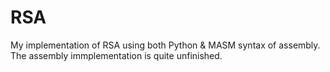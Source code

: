 # RSA
My implementation of RSA using both Python & MASM syntax of assembly.
The assembly immplementation is quite unfinished.
